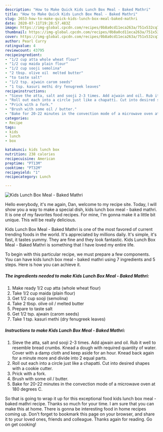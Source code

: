 ```yaml
---
description: "How to Make Quick Kids Lunch Box Meal - Baked Mathri"
title: "How to Make Quick Kids Lunch Box Meal - Baked Mathri"
slug: 2653-how-to-make-quick-kids-lunch-box-meal-baked-mathri
date: 2020-07-11T19:28:57.483Z
image: https://img-global.cpcdn.com/recipes/0b8a0cd11eca263a/751x532cq70/kids-lunch-box-meal-baked-mathri-recipe-main-photo.jpg
thumbnail: https://img-global.cpcdn.com/recipes/0b8a0cd11eca263a/751x532cq70/kids-lunch-box-meal-baked-mathri-recipe-main-photo.jpg
cover: https://img-global.cpcdn.com/recipes/0b8a0cd11eca263a/751x532cq70/kids-lunch-box-meal-baked-mathri-recipe-main-photo.jpg
author: Pearl Curry
ratingvalue: 4
reviewcount: 43795
recipeingredient:
- "1/2 cup atta whole wheat flour"
- "1/2 cup maida plain flour"
- "1/2 cup sooji semolina"
- "2 tbsp. olive oil  melted butter"
- "to taste salt"
- "1/2 tsp. ajwain carom seeds"
- "1 tsp. kasuri methi dry fenugreek leaves"
recipeinstructions:
- "Sieve the atta, salt and sooji 2-3 times. Add ajwain and oil. Rub it well to resemble bread crumbs. Knead a dough with required quantity of water. Cover with a damp cloth and keep aside for an hour. Knead back again for a minute more and divide into 2 equal parts."
- "Roll out each into a circle just like a chapatti. Cut into desired shapes with a cookie cutter."
- "Prick with a fork."
- "Brush with some oil / butter."
- "Bake for 20-22 minutes in the convection mode of a microwave oven at 180 degrees C."
categories:
- Recipe
tags:
- kids
- lunch
- box

katakunci: kids lunch box 
nutrition: 238 calories
recipecuisine: American
preptime: "PT13M"
cooktime: "PT32M"
recipeyield: "1"
recipecategory: Lunch

---
```



![Kids Lunch Box Meal - Baked Mathri](https://img-global.cpcdn.com/recipes/0b8a0cd11eca263a/751x532cq70/kids-lunch-box-meal-baked-mathri-recipe-main-photo.jpg)

Hello everybody, it's me again, Dan, welcome to my recipe site. Today, I will show you a way to make a special dish, kids lunch box meal - baked mathri. It is one of my favorites food recipes. For mine, I'm gonna make it a little bit unique. This will be really delicious.

Kids Lunch Box Meal - Baked Mathri is one of the most favored of current trending foods in the world. It's appreciated by millions daily. It's simple, it's fast, it tastes yummy. They are fine and they look fantastic. Kids Lunch Box Meal - Baked Mathri is something that I have loved my entire life.




To begin with this particular recipe, we must prepare a few components. You can have kids lunch box meal - baked mathri using 7 ingredients and 5 steps. Here is how you can achieve it.

<!--inarticleads1-->

##### The ingredients needed to make Kids Lunch Box Meal - Baked Mathri:

1. Make ready 1/2 cup atta (whole wheat flour)
1. Take 1/2 cup maida (plain flour)
1. Get 1/2 cup sooji (semolina)
1. Take 2 tbsp. olive oil / melted butter
1. Prepare to taste salt
1. Get 1/2 tsp. ajwain (carom seeds)
1. Take 1 tsp. kasuri methi (dry fenugreek leaves)




<!--inarticleads2-->

##### Instructions to make Kids Lunch Box Meal - Baked Mathri:

1. Sieve the atta, salt and sooji 2-3 times. Add ajwain and oil. Rub it well to resemble bread crumbs. Knead a dough with required quantity of water. Cover with a damp cloth and keep aside for an hour. Knead back again for a minute more and divide into 2 equal parts.
1. Roll out each into a circle just like a chapatti. Cut into desired shapes with a cookie cutter.
1. Prick with a fork.
1. Brush with some oil / butter.
1. Bake for 20-22 minutes in the convection mode of a microwave oven at 180 degrees C.




So that is going to wrap it up for this exceptional food kids lunch box meal - baked mathri recipe. Thanks so much for your time. I am sure that you can make this at home. There is gonna be interesting food in home recipes coming up. Don't forget to bookmark this page on your browser, and share it to your loved ones, friends and colleague. Thanks again for reading. Go on get cooking!
